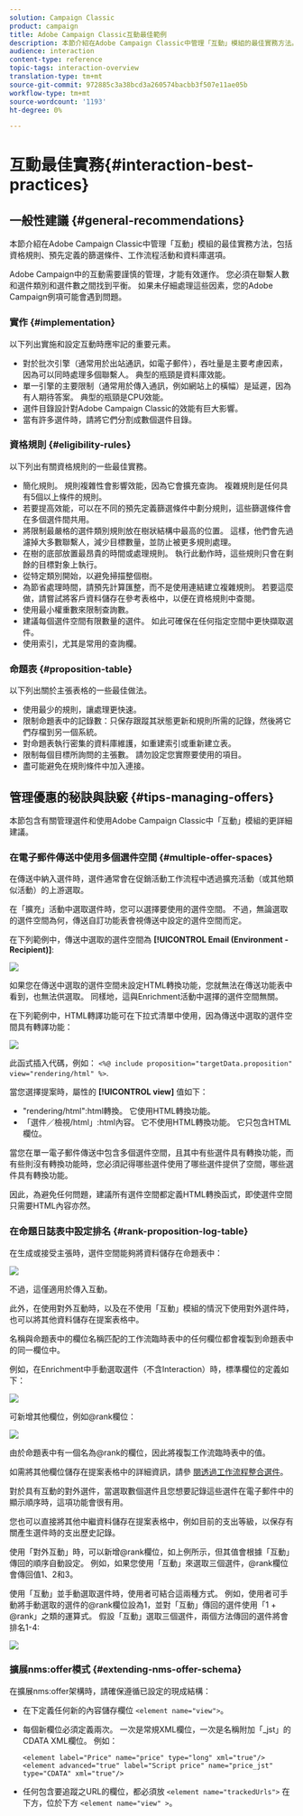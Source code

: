 ```yaml
---
solution: Campaign Classic
product: campaign
title: Adobe Campaign Classic互動最佳範例
description: 本節介紹在Adobe Campaign Classic中管理「互動」模組的最佳實務方法。
audience: interaction
content-type: reference
topic-tags: interaction-overview
translation-type: tm+mt
source-git-commit: 972885c3a38bcd3a260574bacbb3f507e11ae05b
workflow-type: tm+mt
source-wordcount: '1193'
ht-degree: 0%

---
```



# 互動最佳實務{#interaction-best-practices}

## 一般性建議 {#general-recommendations}

本節介紹在Adobe Campaign Classic中管理「互動」模組的最佳實務方法，包括資格規則、預先定義的篩選條件、工作流程活動和資料庫選項。

Adobe Campaign中的互動需要謹慎的管理，才能有效運作。 您必須在聯繫人數和選件類別和選件數之間找到平衡。 如果未仔細處理這些因素，您的Adobe Campaign例項可能會遇到問題。

### 實作 {#implementation}

以下列出實施和設定互動時應牢記的重要元素。

* 對於批次引擎（通常用於出站通訊，如電子郵件），吞吐量是主要考慮因素，因為可以同時處理多個聯繫人。 典型的瓶頸是資料庫效能。
* 單一引擎的主要限制（通常用於傳入通訊，例如網站上的橫幅）是延遲，因為有人期待答案。 典型的瓶頸是CPU效能。
* 選件目錄設計對Adobe Campaign Classic的效能有巨大影響。
* 當有許多選件時，請將它們分割成數個選件目錄。

### 資格規則 {#eligibility-rules}

以下列出有關資格規則的一些最佳實務。

* 簡化規則。 規則複雜性會影響效能，因為它會擴充查詢。 複雜規則是任何具有5個以上條件的規則。
* 若要提高效能，可以在不同的預先定義篩選條件中劃分規則，這些篩選條件會在多個選件間共用。
* 將限制最嚴格的選件類別規則放在樹狀結構中最高的位置。 這樣，他們會先過濾掉大多數聯繫人，減少目標數量，並防止被更多規則處理。
* 在樹的底部放置最昂貴的時間或處理規則。 執行此動作時，這些規則只會在剩餘的目標對象上執行。
* 從特定類別開始，以避免掃描整個樹。
* 為節省處理時間，請預先計算匯整，而不是使用連結建立複雜規則。 若要這麼做，請嘗試將客戶資料儲存在參考表格中，以便在資格規則中查閱。
* 使用最小權重數來限制查詢數。
* 建議每個選件空間有限數量的選件。 如此可確保在任何指定空間中更快擷取選件。
* 使用索引，尤其是常用的查詢欄。

### 命題表 {#proposition-table}

以下列出關於主張表格的一些最佳做法。

* 使用最少的規則，讓處理更快速。
* 限制命題表中的記錄數：只保存跟蹤其狀態更新和規則所需的記錄，然後將它們存檔到另一個系統。
* 對命題表執行密集的資料庫維護，如重建索引或重新建立表。
* 限制每個目標所詢問的主張數。 請勿設定您實際要使用的項目。
* 盡可能避免在規則條件中加入連接。

## 管理優惠的秘訣與訣竅 {#tips-managing-offers}

本節包含有關管理選件和使用Adobe Campaign Classic中「互動」模組的更詳細建議。

### 在電子郵件傳送中使用多個選件空間 {#multiple-offer-spaces}

在傳送中納入選件時，選件通常會在促銷活動工作流程中透過擴充活動（或其他類似活動）的上游選取。

在「擴充」活動中選取選件時，您可以選擇要使用的選件空間。 不過，無論選取的選件空間為何，傳送自訂功能表會視傳送中設定的選件空間而定。

在下列範例中，傳送中選取的選件空間為 **[!UICONTROL Email (Environment - Recipient)]**:

![](assets/Interaction-best-practices-offer-space-selected.png)

如果您在傳送中選取的選件空間未設定HTML轉換功能，您就無法在傳送功能表中看到，也無法供選取。 同樣地，這與Enrichment活動中選擇的選件空間無關。

在下列範例中，HTML轉譯功能可在下拉式清單中使用，因為傳送中選取的選件空間具有轉譯功能：

![](assets/Interaction-best-practices-HTML-rendering.png)

此函式插入代碼，例如： `<%@ include proposition="targetData.proposition" view="rendering/html" %>`.

當您選擇提案時，屬性的 **[!UICONTROL view]** 值如下：
* &quot;rendering/html&quot;:html轉換。 它使用HTML轉換功能。
* 「選件／檢視/html」:html內容。 它不使用HTML轉換功能。 它只包含HTML欄位。

當您在單一電子郵件傳送中包含多個選件空間，且其中有些選件具有轉換功能，而有些則沒有轉換功能時，您必須記得哪些選件使用了哪些選件提供了空間，哪些選件具有轉換功能。

因此，為避免任何問題，建議所有選件空間都定義HTML轉換函式，即使選件空間只需要HTML內容亦然。

### 在命題日誌表中設定排名 {#rank-proposition-log-table}

在生成或接受主張時，選件空間能夠將資料儲存在命題表中：

![](assets/Interaction-best-practices-offer-space-storage.png)

不過，這僅適用於傳入互動。

此外，在使用對外互動時，以及在不使用「互動」模組的情況下使用對外選件時，也可以將其他資料儲存在提案表格中。

名稱與命題表中的欄位名稱匹配的工作流臨時表中的任何欄位都會複製到命題表中的同一欄位中。

例如，在Enrichment中手動選取選件（不含Interaction）時，標準欄位的定義如下：

![](assets/Interaction-best-practices-manual-offer-std-fields.png)

可新增其他欄位，例如@rank欄位：

![](assets/Interaction-best-practices-manual-offer-add-fields.png)

由於命題表中有一個名為@rank的欄位，因此將複製工作流臨時表中的值。

如需將其他欄位儲存在提案表格中的詳細資訊，請參 [閱透過工作流程整合選件](../../interaction/using/integrating-an-offer-via-a-workflow.md#storing-offer-rankings-and-weights)。

對於具有互動的對外選件，當選取數個選件且您想要記錄這些選件在電子郵件中的顯示順序時，這項功能會很有用。

您也可以直接將其他中繼資料儲存在提案表格中，例如目前的支出等級，以保存有關產生選件時的支出歷史記錄。

使用「對外互動」時，可以新增@rank欄位，如上例所示，但其值會根據「互動」傳回的順序自動設定。 例如，如果您使用「互動」來選取三個選件，@rank欄位會傳回值1、2和3。

使用「互動」並手動選取選件時，使用者可結合這兩種方式。 例如，使用者可手動將手動選取的選件的@rank欄位設為1，並對「互動」傳回的選件使用「1 + @rank」之類的運算式。 假設「互動」選取三個選件，兩個方法傳回的選件將會排名1-4:

![](assets/Interaction-best-practices-manual-offer-combined.png)

### 擴展nms:offer模式 {#extending-nms-offer-schema}

在擴展nms:offer架構時，請確保遵循已設定的現成結構：
* 在下定義任何新的內容儲存欄位 `<element name="view">`。
* 每個新欄位必須定義兩次。 一次是常規XML欄位，一次是名稱附加「_jst」的CDATA XML欄位。 例如：

   ```
   <element label="Price" name="price" type="long" xml="true"/>
   <element advanced="true" label="Script price" name="price_jst" type="CDATA" xml="true"/>
   ```

* 任何包含要追蹤之URL的欄位，都必須放 `<element name="trackedUrls">` 在下方，位於下方 `<element name="view" >`。